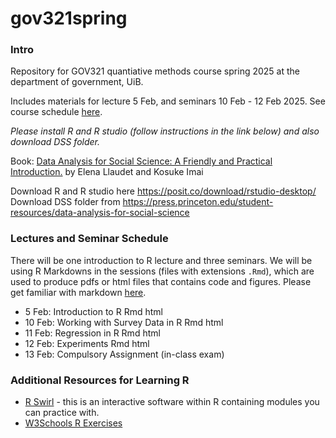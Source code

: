 # gov321spring

### Intro

Repository for GOV321 quantiative methods course spring 2025 at the department of government, UiB.

Includes materials for lecture 5 Feb, and seminars 10 Feb - 12 Feb 2025. See course schedule [here](https://tp.educloud.no/uib/timeplan/timeplan.php?id=GOV321&type=course&sem=25v&hide_old=1).

*Please install R and R studio (follow instructions in the link below) and also download DSS folder.*

Book: [Data Analysis for Social Science: A Friendly and Practical Introduction.](https://press.princeton.edu/books/hardcover/9780691199429/data-analysis-for-social-science?srsltid=AfmBOoqLPGlaKX_wXCl7hVGphtWi5FpiGvUIBj2_nqAZHIY8c02XHFUp) by Elena Llaudet and Kosuke Imai 

Download R and R studio here https://posit.co/download/rstudio-desktop/   
Download DSS folder from https://press.princeton.edu/student-resources/data-analysis-for-social-science

### Lectures and Seminar Schedule

There will be one introduction to R lecture and three seminars. We will be using R Markdowns in the sessions (files with extensions `.Rmd`), which are used to produce pdfs or html files that contains code and figures. Please get familiar with markdown [here](https://rmarkdown.rstudio.com/articles_intro.html).

- 5 Feb: Introduction to R Rmd html   
- 10 Feb: Working with Survey Data in R Rmd html    
- 11 Feb: Regression in R Rmd html    
- 12 Feb: Experiments Rmd html    
- 13 Feb: Compulsory Assignment (in-class exam)     

### Additional Resources for Learning R
- [R Swirl](https://swirlstats.com/) - this is an interactive software within R containing modules you can practice with.
- [W3Schools R Exercises](https://www.w3schools.com/r/r_exercises.asp)
